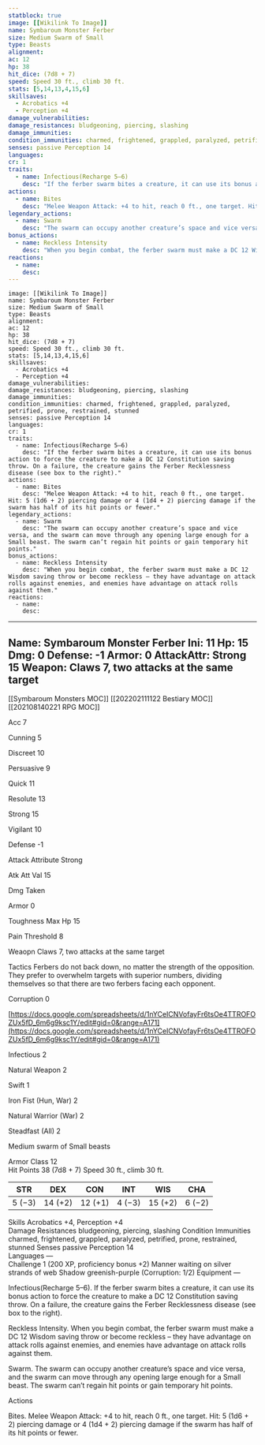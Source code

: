 ```yaml
---
statblock: true
image: [[Wikilink To Image]]
name: Symbaroum Monster Ferber
size: Medium Swarm of Small
type: Beasts
alignment: 
ac: 12
hp: 38
hit_dice: (7d8 + 7)
speed: Speed 30 ft., climb 30 ft.
stats: [5,14,13,4,15,6]
skillsaves:
  - Acrobatics +4
  - Perception +4
damage_vulnerabilities: 
damage_resistances: bludgeoning, piercing, slashing
damage_immunities: 
condition_immunities: charmed, frightened, grappled, paralyzed, petrified, prone, restrained, stunned
senses: passive Perception 14
languages: 
cr: 1
traits:
  - name: Infectious(Recharge 5–6)
    desc: "If the ferber swarm bites a creature, it can use its bonus action to force the creature to make a DC 12 Constitution saving throw. On a failure, the creature gains the Ferber Recklessness disease (see box to the right)."
actions:
  - name: Bites
    desc: "Melee Weapon Attack: +4 to hit, reach 0 ft., one target. Hit: 5 (1d6 + 2) piercing damage or 4 (1d4 + 2) piercing damage if the swarm has half of its hit points or fewer."
legendary_actions:
  - name: Swarm
    desc: "The swarm can occupy another creature’s space and vice versa, and the swarm can move through any opening large enough for a Small beast. The swarm can’t regain hit points or gain temporary hit points."
bonus_actions:
  - name: Reckless Intensity
    desc: "When you begin combat, the ferber swarm must make a DC 12 Wisdom saving throw or become reckless – they have advantage on attack rolls against enemies, and enemies have advantage on attack rolls against them."
reactions:
  - name: 
    desc: 
---
```

```statblock
image: [[Wikilink To Image]]
name: Symbaroum Monster Ferber
size: Medium Swarm of Small
type: Beasts
alignment: 
ac: 12
hp: 38
hit_dice: (7d8 + 7)
speed: Speed 30 ft., climb 30 ft.
stats: [5,14,13,4,15,6]
skillsaves:
  - Acrobatics +4
  - Perception +4
damage_vulnerabilities: 
damage_resistances: bludgeoning, piercing, slashing
damage_immunities: 
condition_immunities: charmed, frightened, grappled, paralyzed, petrified, prone, restrained, stunned
senses: passive Perception 14
languages: 
cr: 1
traits:
  - name: Infectious(Recharge 5–6)
    desc: "If the ferber swarm bites a creature, it can use its bonus action to force the creature to make a DC 12 Constitution saving throw. On a failure, the creature gains the Ferber Recklessness disease (see box to the right)."
actions:
  - name: Bites
    desc: "Melee Weapon Attack: +4 to hit, reach 0 ft., one target. Hit: 5 (1d6 + 2) piercing damage or 4 (1d4 + 2) piercing damage if the swarm has half of its hit points or fewer."
legendary_actions:
  - name: Swarm
    desc: "The swarm can occupy another creature’s space and vice versa, and the swarm can move through any opening large enough for a Small beast. The swarm can’t regain hit points or gain temporary hit points."
bonus_actions:
  - name: Reckless Intensity
    desc: "When you begin combat, the ferber swarm must make a DC 12 Wisdom saving throw or become reckless – they have advantage on attack rolls against enemies, and enemies have advantage on attack rolls against them."
reactions:
  - name: 
    desc: 
```
---
Name: Symbaroum Monster Ferber
Ini: 11
Hp: 15
Dmg: 0
Defense: -1
Armor: 0
AttackAttr: Strong 15
Weapon: Claws 7, two attacks at the same target
---
[[Symbaroum Monsters MOC]]
[[202202111122 Bestiary MOC]]
[[202108140221 RPG MOC]]


Acc 7

Cunning 5

Discreet 10

Persuasive 9

Quick 11

Resolute 13

Strong 15

Vigilant 10

Defense -1

Attack Attribute Strong

Atk Att Val 15

Dmg Taken

Armor 0

Toughness Max Hp 15

Pain Threshold 8

Weaopn Claws 7, two attacks at the same target

Tactics Ferbers do not back down, no matter the strength of the opposition. They prefer to overwhelm targets with superior numbers, dividing themselves so that there are two ferbers facing each opponent.

Corruption 0

[https://docs.google.com/spreadsheets/d/1nYCeICNVofayFr6tsOe4TTROFOZUx5fD_6m6g9ksc1Y/edit#gid=0&range=A171](https://docs.google.com/spreadsheets/d/1nYCeICNVofayFr6tsOe4TTROFOZUx5fD_6m6g9ksc1Y/edit#gid=0&range=A171)

Infectious 2

Natural Weapon 2

Swift 1

Iron Fist (Hun, War) 2

Natural Warrior (War) 2

Steadfast (All) 2


 

Medium swarm of Small beasts

 

Armor Class 12  
Hit Points 38 (7d8 + 7)
Speed 30 ft., climb 30 ft.

 
| STR    | DEX     | CON     | INT    | WIS     | CHA    |
| ------ | ------- | ------- | ------ | ------- | ------ |
| 5 (−3) | 14 (+2) | 12 (+1) | 4 (−3) | 15 (+2) | 6 (−2) |

 

Skills Acrobatics +4, Perception +4  
Damage Resistances bludgeoning, piercing, slashing 
Condition Immunities charmed, frightened, grappled, paralyzed, petrified, prone, restrained, stunned 
Senses passive Perception 14  
Languages —  
Challenge 1 (200 XP, proficiency bonus +2) Manner waiting on silver strands of web Shadow greenish-purple (Corruption: 1/2) Equipment —

 

Infectious(Recharge 5–6). If the ferber swarm bites a creature, it can use its bonus action to force the creature to make a DC 12 Constitution saving throw. On a failure, the creature gains the Ferber Recklessness disease (see box to the right).

Reckless Intensity. When you begin combat, the ferber swarm must make a DC 12 Wisdom saving throw or become reckless – they have advantage on attack rolls against enemies, and enemies have advantage on attack rolls against them.

Swarm. The swarm can occupy another creature’s space and vice versa, and the swarm can move through any opening large enough for a Small beast. The swarm can’t regain hit points or gain temporary hit points.

Actions

Bites. Melee Weapon Attack: +4 to hit, reach 0 ft., one target. Hit: 5 (1d6 + 2) piercing damage or 4 (1d4 + 2) piercing damage if the swarm has half of its hit points or fewer.


